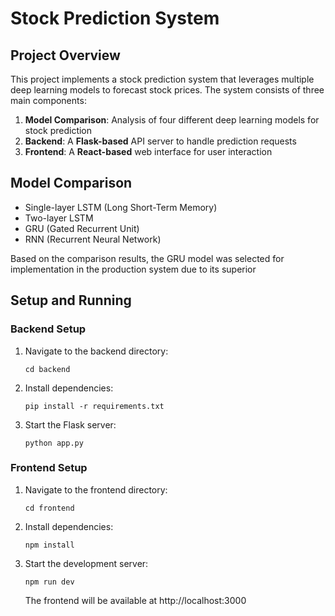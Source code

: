 # Stock Prediction System

## Project Overview

This project implements a stock prediction system that leverages multiple deep learning models to forecast stock prices. The system consists of three main components:

1. **Model Comparison**: Analysis of four different deep learning models for stock prediction
2. **Backend**: A **Flask-based** API server to handle prediction requests
3. **Frontend**: A **React-based** web interface for user interaction

## Model Comparison

- Single-layer LSTM (Long Short-Term Memory)
- Two-layer LSTM
- GRU (Gated Recurrent Unit)
- RNN (Recurrent Neural Network)

Based on the comparison results, the GRU model was selected for implementation in the production system due to its superior 

## Setup and Running

### Backend Setup

1. Navigate to the backend directory:

   ```
   cd backend
   ```

2. Install dependencies:

   ```
   pip install -r requirements.txt
   ```

3. Start the Flask server:

   ```
   python app.py
   ```

### Frontend Setup

1. Navigate to the frontend directory:

   ```
   cd frontend
   ```

2. Install dependencies:

   ```
   npm install
   ```

3. Start the development server:

   ```
   npm run dev
   ```

   The frontend will be available at http://localhost:3000
